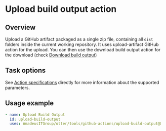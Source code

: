 # Upload build output action

## Overview

Upload a GitHub artifact packaged as a single zip file, containing all `dist` folders inside the current working repository.
It uses upload-artifact GitHub action for the upload.
You can then use the download build output action for the download (check [Download build output](../download-build-output/readme.md))

## Task options

See [Action specifications](tools/github-actions/upload-build-output/action.yml) directly for more information about the supported parameters.

## Usage example

```yaml
- name: Upload Build Output
  id: upload-build-output
  uses: AmadeusITGroup/otter/tools/github-actions/upload-build-output@8
```
